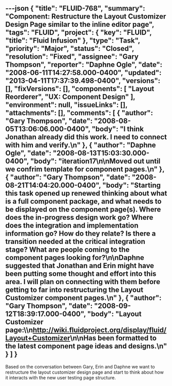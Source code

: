 ---json
{
  "title": "FLUID-768",
  "summary": "Component: Restructure the Layout Customizer Design Page similar to the inline editor page",
  "tags": "FLUID",
  "project": {
    "key": "FLUID",
    "title": "Fluid Infusion"
  },
  "type": "Task",
  "priority": "Major",
  "status": "Closed",
  "resolution": "Fixed",
  "assignee": "Gary Thompson",
  "reporter": "Daphne Ogle",
  "date": "2008-06-11T14:27:58.000-0400",
  "updated": "2013-04-11T17:37:39.498-0400",
  "versions": [],
  "fixVersions": [],
  "components": [
    "Layout Reorderer",
    "UX: Component Design"
  ],
  "environment": null,
  "issueLinks": [],
  "attachments": [],
  "comments": [
    {
      "author": "Gary Thompson",
      "date": "2008-08-05T13:06:06.000-0400",
      "body": "I think Jonathan already did this work.  I need to connect with him and verify.\n"
    },
    {
      "author": "Daphne Ogle",
      "date": "2008-08-13T15:03:30.000-0400",
      "body": "iteration17\n\nMoved out until we confrim template for component pages.\n"
    },
    {
      "author": "Gary Thompson",
      "date": "2008-08-21T14:04:20.000-0400",
      "body": "Starting this task opened up renewed thinking about what is a full component package, and what needs to be displayed on the component page(s).  Where does the in-progress design work go?  Where does the integration and implementation information go?  How do they relate?  Is there a transition needed at the critical integration stage?  What are people coming to the component pages looking for?\n\nDaphne suggested that Jonathan and Erin might have been putting some thought and effort into this area.  I will plan on connecting with them before getting to far into restructuring the Layout Customizer component pages.\n"
    },
    {
      "author": "Gary Thompson",
      "date": "2008-09-12T18:39:17.000-0400",
      "body": "Layout Customizer page:\\\n<http://wiki.fluidproject.org/display/fluid/Layout+Customizer>\n\nHas been formatted to the latest component page ideas and designs.\n"
    }
  ]
}
---
Based on the conversation between Gary, Erin and Daphne we want to restructure the layout customizer design page and start to think about how it interacts with the new user testing page structure.

        